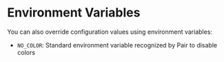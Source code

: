 # Environment Variables

You can also override configuration values using environment variables:

* `NO_COLOR`: Standard environment variable recognized by Pair to disable colors
